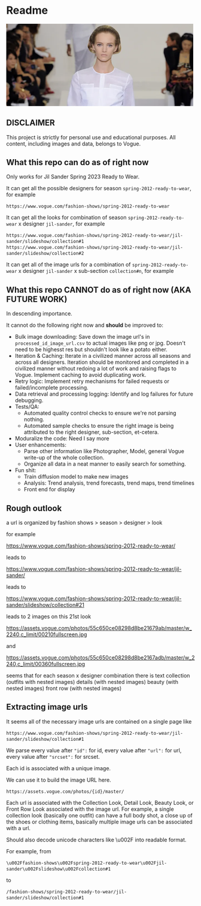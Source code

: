 # Readme

<img src="jil-sander-readme-photo.png" alt="Jil Sander S/S 2012" width="500">

## DISCLAIMER
This project is strictly for personal use and educational purposes. All content, including images and data, belongs to Vogue.

## What this repo can do as of right now

Only works for Jil Sander Spring 2023 Ready to Wear.

It can get all the possible designers for season `spring-2012-ready-to-wear`, for example
```
https://www.vogue.com/fashion-shows/spring-2012-ready-to-wear
```

It can get all the looks for combination of season `spring-2012-ready-to-wear` x designer `jil-sander`, for example
```
https://www.vogue.com/fashion-shows/spring-2012-ready-to-wear/jil-sander/slideshow/collection#1
https://www.vogue.com/fashion-shows/spring-2012-ready-to-wear/jil-sander/slideshow/collection#2
```

It can get all of the image urls for a combination of `spring-2012-ready-to-wear` x designer `jil-sander` x sub-section `collection#n`, for example

## What this repo CANNOT do as of right now (AKA FUTURE WORK)

In descending importance.

It cannot do the following right now and **should** be improved to:

- Bulk image downloading: Save down the image url's in `processed_id_image_url.csv` to actual images like png or jpg. Doesn't need to be highesst res but shouldn't look like a potato either.
- Iteration & Caching: Iterate in a civilized manner across all seasons and across all designers. Iteration should be monitored and completed in a civilized manner without redoing a lot of work and raising flags to Vogue. Implement caching to avoid duplicating work.
- Retry logic: Implement retry mechanisms for failed requests or failed/incomplete processing. 
- Data retrieval and processing logging: Identify and log failures for future debugging.
- Tests/QA: 
    - Automated quality control checks to ensure we're not parsing nothing. 
    - Automated sample checks to ensure the right image is being attributed to the right designer, sub-section, et-cetera.
- Moduralize the code: Need I say more 
- User enhancements: 
    - Parse other information like Photographer, Model, general Vogue write-up of the whole collection.
    - Organize all data in a neat manner to easily search for something.
- Fun shit:
    - Train diffusion model to make new images
    - Analysis: Trend analysis, trend forecasts, trend maps, trend timelines
    - Front end for display

## Rough outlook

a url is organized by fashion shows > season > designer > look

for example

https://www.vogue.com/fashion-shows/spring-2012-ready-to-wear/

leads to 

https://www.vogue.com/fashion-shows/spring-2012-ready-to-wear/jil-sander/

leads to 

https://www.vogue.com/fashion-shows/spring-2012-ready-to-wear/jil-sander/slideshow/collection#21

leads to 2 images on this 21st look

https://assets.vogue.com/photos/55c650ce08298d8be21679ab/master/w_2240,c_limit/00210fullscreen.jpg

and

https://assets.vogue.com/photos/55c650ce08298d8be2167adb/master/w_2240,c_limit/00360fullscreen.jpg

seems that for each season x designer combination there is
text
collection (outfits with nested images)
details (with nested images)
beauty (with nested images)
front row (with nested images)

## Extracting image urls
It seems all of the necessary image urls are contained on a single page like
```
https://www.vogue.com/fashion-shows/spring-2012-ready-to-wear/jil-sander/slideshow/collection#1
```
We parse every value after `"id":` for id, every value after `"url":` for url, every value after `"srcset":` for srcset.

Each id is associated with a unique image.

We can use it to build the image URL here.

```
https://assets.vogue.com/photos/{id}/master/
```

Each url is associated with the Collection Look, Detail Look, Beauty Look, or Front Row Look associated with the image url. For example, a single collection look (basically one outfit) can have a full body shot, a close up of the shoes or clothing items, basically multiple image urls can be associated with a url.

Should also decode unicode characters like \\u002F into readable format.

For example, from

```
\u002Ffashion-shows\u002Fspring-2012-ready-to-wear\u002Fjil-sander\u002Fslideshow\u002Fcollection#1
```

to

```
/fashion-shows/spring-2012-ready-to-wear/jil-sander/slideshow/collection#1
```
